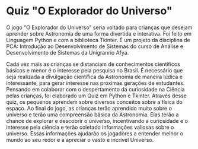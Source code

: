 <h1>Quiz "O Explorador do Universo"</h1>
O jogo "O Explorador do Universo" seria voltado para crianças que desejam aprender sobre Astronomia de uma forma divertida e interativa. Foi feito em Linguagem Python e com a biblioteca Tkinter. É um projeto da disciplina de PCA: Introdução ao Desenvolvimento de Sistemas do curso de Análise e Desenvolvimento de Sistemas da Unigranrio Afya.

Cada vez mais as crianças se distanciam de conhecimentos científicos básicos e menor é o interesse pela pesquisa no Brasil. É necessário que seja realizada a divulgação científica da Astronomia de maneira lúdica e interessante, para gerar
interesse nas próximas gerações de estudantes. Pensando em colaborar com o despertamento da curiosidade na Ciência pelas crianças, foi elaborado um Quiz em Python e Tkinter.
Através desse quiz, os pequenos aprendem sobre diversos conceitos sobre a física do espaço. Ao final do jogo, as crianças terão aprendido muito sobre o universo e terão uma compreensão básica da Astronomia. Elas terão a chance de explorar e descobrir o
universo, incentivando a curiosidade e o interesse pela ciência e terão coletado informações valiosas sobre o universo. Essas informações ajudarão os jogadores a entender melhor o mundo ao seu redor e a apreciar o vasto e incrível Universo.
